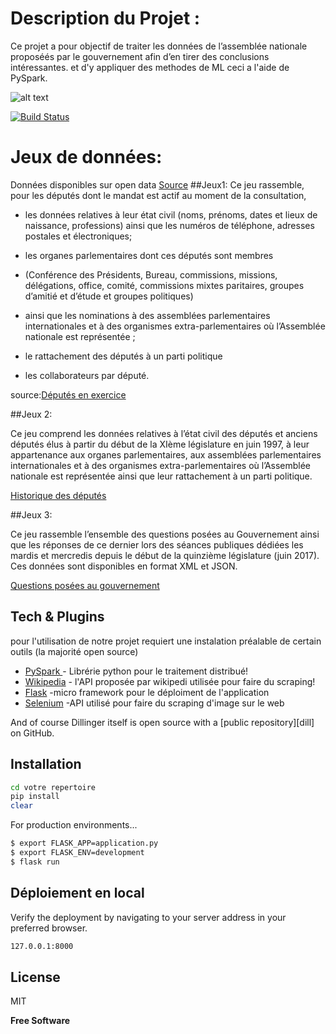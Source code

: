 # Description du Projet :
Ce projet a pour objectif de traiter les données de l’assemblée nationale 
proposéés par le gouvernement afin d’en tirer des conclusions intéressantes.
et d'y appliquer des methodes de ML ceci a l'aide de PySpark.

![alt text](https://databricks.com/wp-content/uploads/2018/12/PySpark-1024x164.png)




[![Build Status](https://travis-ci.org/joemccann/dillinger.svg?branch=master)](https://spark.apache.org/docs/latest/api/python/)


# Jeux de données:
Données disponibles sur open data
[Source]
##Jeux1:
Ce jeu rassemble, pour les députés dont le mandat est actif au moment de la consultation,

- les données relatives à leur état civil  (noms, prénoms, dates et lieux de naissance, professions) ainsi que les numéros de téléphone, adresses postales et électroniques;

- les organes parlementaires  dont  ces députés sont membres  
- (Conférence des Présidents,  Bureau,  commissions, missions, délégations, office, comité, commissions mixtes paritaires, groupes d’amitié et d’étude et groupes politiques) 
- ainsi que les nominations à des assemblées parlementaires internationales et à des organismes extra-parlementaires où l’Assemblée nationale est représentée ;

- le rattachement des députés à un parti politique

- les collaborateurs par député.

source:[Députés en exercice]

##Jeux 2: 

Ce jeu comprend les données relatives à l’état civil 
des députés et anciens députés élus à partir du début de 
la XIème législature en juin 1997, à leur appartenance aux 
organes parlementaires, aux assemblées parlementaires 
internationales et à des organismes extra-parlementaires où 
l’Assemblée nationale est représentée 
ainsi que leur  rattachement à un parti politique. 

[Historique des députés]

##Jeux 3:

Ce jeu rassemble l’ensemble des questions posées au 
Gouvernement ainsi que les réponses de ce dernier lors des séances publiques 
dédiées les mardis et mercredis depuis le début de la quinzième législature 
(juin 2017). 
Ces données sont disponibles en format XML et JSON.

[Questions posées au gouvernement ]






## Tech & Plugins

pour l'utilisation de notre projet requiert une instalation préalable de certain outils (la majorité open source)

- [PySpark ] - Librérie python pour le traitement distribué!
- [Wikipedia] - l'API proposée par wikipedi utilisée pour faire du scraping!
- [Flask] -micro framework pour le déploiment de l'application
- [Selenium] -API utilisé pour faire du scraping d'image sur le web

And of course Dillinger itself is open source with a [public repository][dill]
 on GitHub.

## Installation



```sh
cd votre repertoire
pip install 
clear
```

For production environments...

```sh
$ export FLASK_APP=application.py
$ export FLASK_ENV=development
$ flask run
```







## Déploiement en local 

Verify the deployment by navigating to your server address in
your preferred browser.

```sh
127.0.0.1:8000
```

## License

MIT

**Free Software**

[//]: # (These are reference links used in the body of this note and get stripped out when the markdown processor does its job. There is no need to format nicely because it shouldn't be seen. Thanks SO - http://stackoverflow.com/questions/4823468/store-comments-in-markdown-syntax)

   
   [PySpark ]: <https://spark.apache.org/docs/latest/api/python/#>
   [Wikipedia]: <https://pypi.org/project/Wikipedia-API/>
   [Flask]: <https://flask.palletsprojects.com/en/2.0.x/>
   [Selenium]: <https://selenium-python.readthedocs.io/>
  [Députés en exercice]:<https://data.assemblee-nationale.fr/static/openData/repository/15/amo/deputes_actifs_csv_opendata/liste_deputes_libre_office.csv>
  [Historique des députés]:<https://data.assemblee-nationale.fr/static/openData/repository/15/amo/tous_acteurs_mandats_organes_xi_legislature/AMO30_tous_acteurs_tous_mandats_tous_organes_historique.json.zip>
   [Questions posées au gouvernement ]:<https://data.assemblee-nationale.fr/static/openData/repository/15/questions/questions_gouvernement/Questions_gouvernement_XV.json.zip>
  [Source]:<https://data.assemblee-nationale.fr/>
